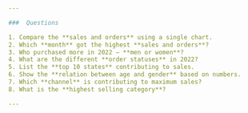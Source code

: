 ```yaml
---

###  Questions

1. Compare the **sales and orders** using a single chart.
2. Which **month** got the highest **sales and orders**?
3. Who purchased more in 2022 — **men or women**?
4. What are the different **order statuses** in 2022?
5. List the **top 10 states** contributing to sales.
6. Show the **relation between age and gender** based on numbers.
7. Which **channel** is contributing to maximum sales?
8. What is the **highest selling category**?

---
```


